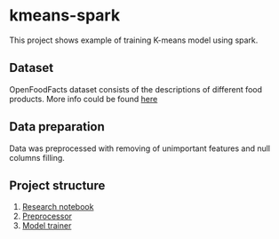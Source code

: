 # kmeans-spark

This project shows example of training K-means model using spark.

## Dataset

OpenFoodFacts dataset consists of the descriptions of different food products. More info could be found [here](https://world.openfoodfacts.org/data)

## Data preparation

Data was preprocessed with removing of unimportant features and null columns filling.

## Project structure

1. [Research notebook](notebooks/)
2. [Preprocessor](src/preprocessing/)
3. [Model trainer](src/model.py)
